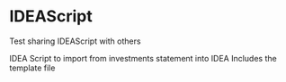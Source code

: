 # IDEAScript
Test sharing IDEAScript with others

IDEA Script to import from investments statement into IDEA
Includes the template file
